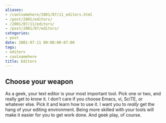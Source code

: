 ```yaml
---
aliases:
- /coolnamehere/2001/07/11_editors.html
- /post/2001/editors/
- /2001/07/11/editors/
- /post/2001/07/editors/
categories:
- post
date: 2001-07-11 00:00:00-07:00
tags:
- editors
- coolnamehere
title: Editors
---
```


## Choose your weapon

As a geek, your text editor is your most important tool. Pick one or
two, and really get to know it. I don’t care if you choose Emacs, vi,
SciTE, or whatever else. Pick it and learn how to use it. I want you to
*really* get the hang of your editing environment. Being more skilled
with your tools will make it easier for you to get work done. And geek
play, of course.